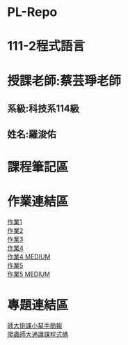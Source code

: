 # PL-Repo
# 111-2程式語言
# 授課老師:蔡芸琤老師
## 系級:科技系114級
## 姓名:羅浚佑
# 課程筆記區
# 作業連結區
[作業1](https://github.com/jiunnyo/PL-Repo/blob/main/HW1.ipynb)\
[作業2](https://github.com/jiunnyo/PL-Repo/blob/main/task%202.ipynb)\
[作業3](https://github.com/jiunnyo/PL-Repo/blob/main/HW3.ipynb)\
[作業4](https://github.com/jiunnyo/PL-Repo/blob/main/.ipynb_checkpoints/HW4-checkpoint.ipynb)\
[作業4 MEDIUM](https://medium.com/@m5213xiaoyo/%E5%8F%B0%E5%8C%97%E4%B8%8A%E5%B8%82%E5%85%AC%E5%8F%B8%E6%96%87%E5%AD%97%E6%8E%A2%E5%8B%98-d0f293a653a5)\
[作業5](https://nbviewer.org/github/jiunnyo/PL-Repo/blob/main/HW5.ipynb)\
[作業5 MEDIUM](https://medium.com/@m5213xiaoyo/%E5%8F%B0%E5%8C%97%E4%B8%8A%E5%B8%82%E5%85%AC%E5%8F%B8%E5%9C%B0%E5%9D%80%E7%86%B1%E9%BB%9E%E5%9C%96-11fa0bc0ecd5)

# 專題連結區
[師大排課小幫手簡報](https://www.canva.com/design/DAFi9itFI4s/FMxXaRVunuoyVbBdmgjLUg/view?utm_content=DAFi9itFI4s&utm_campaign=designshare&utm_medium=link&utm_source=publishsharelink)\
[爬蟲師大通識課程式碼](https://github.com/jiunnyo/PL-Repo/blob/main/%E6%8E%92%E8%AA%B2.ipynb)
